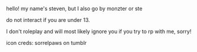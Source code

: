 hello! my name's steven, but I also go by monzter or ste

do not interact if you are under 13.

I don't roleplay and will most likely ignore you if you try to rp with me, sorry!

icon creds: sorrelpaws on tumblr
